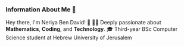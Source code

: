 ### Information About Me 🙇

Hey there, I'm Neriya Ben David! 👋
👨‍🔬 Deeply passionate about **Mathematics**, **Coding**, and **Technology**. 
🎓 Third-year BSc Computer Science student at Hebrew University of Jerusalem

<!--
**neriabd/neriabd** is a ✨ _special_ ✨ repository because its `README.md` (this file) appears on your GitHub profile.

Here are some ideas to get you started:

- 🔭 I’m currently working on ...
- 🌱 I’m currently learning ...
- 👯 I’m looking to collaborate on ...
- 🤔 I’m looking for help with ...
- 💬 Ask me about ...
- 📫 How to reach me: ...
- 😄 Pronouns: ...
- ⚡ Fun fact: ...
-->
